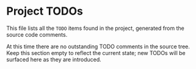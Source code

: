 # Project TODOs

This file lists all the `TODO` items found in the project, generated from the source code comments.

At this time there are no outstanding TODO comments in the source tree. Keep
this section empty to reflect the current state; new TODOs will be surfaced here
as they are introduced.
